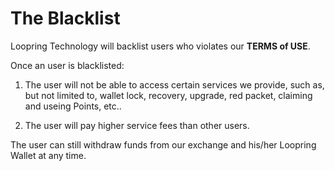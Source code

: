 #  The Blacklist

Loopring Technology will backlist users who violates our **TERMS of USE**.

Once an user is blacklisted:

1. The user will not be able to access certain services we provide, such as, but not limited to, wallet lock, recovery, upgrade, red packet, claiming and useing Points, etc..

2. The user will pay higher service fees than other users.

The user can still withdraw funds from our exchange and his/her Loopring Wallet at any time.


